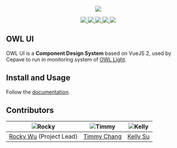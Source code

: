 <p align="center">
  <img src="https://raw.githubusercontent.com/cepave-f2e/vue-owl-ui/dev/assets/logo.png" />
</p>

<p align="center">
  <a href="https://www.npmjs.org/package/@cepave/owl-ui" target="_blank">
    <img src="https://img.shields.io/npm/v/@cepave/owl-ui.svg?label=version" />
  </a>
  <a href="https://travis-ci.org/cepave-f2e/vue-owl-ui" alt="Build Status" target="_blank">
    <img src="https://img.shields.io/travis/cepave-f2e/vue-owl-ui/dev.svg" />
  </a>
  <a href="https://codecov.io/gh/cepave-f2e/vue-owl-ui" alt="Coverage" target="_blank">
    <img src="https://img.shields.io/codecov/c/github/cepave-f2e/vue-owl-ui/dev.svg" />
  </a>
  <a href="https://www.bithound.io/github/cepave-f2e/vue-owl-ui" alt="BitHound" target="_blank">
    <img src="https://www.bithound.io/github/cepave-f2e/vue-owl-ui/badges/score.svg" />
  </a>
  <img src="https://img.shields.io/github/license/cepave-f2e/vue-owl-ui.svg" />  
</p>


## OWL UI
OWL UI is a **Component Design System** based on VueJS 2, used by Cepave to run in monitoring system of [OWL Light](https://github.com/cepave-f2e/owl-light).


## Install and Usage

Follow the [documentation](https://cepave-f2e.github.io/vue-owl-ui).

## Contributors

| ![Rocky](https://avatars1.githubusercontent.com/u/890063?v=3&s=120) | ![Timmy](https://avatars0.githubusercontent.com/u/4191668?v=3&s=120) | ![Kelly ](https://avatars3.githubusercontent.com/u/5334755?v=3&s=120) |
| ---------------------------------------- | ---------------------------------------- | ---------------------------------------- |
| [Rocky Wu](https://github.com/rwu823) (Project Lead) | [Timmy Chang](https://github.com/chuanxd) | [Kelly Su](https://github.com/CApopsicle) |
